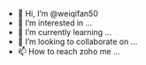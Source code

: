 - 👋 Hi, I’m @weiqifan50
- 👀 I’m interested in ...
- 🌱 I’m currently learning ...
- 💞️ I’m looking to collaborate on ...
- 📫 How to reach zoho me ...
